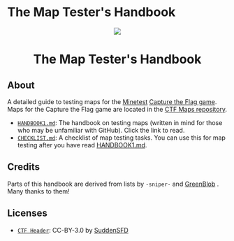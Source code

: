 # The Map Tester's Handbook
<p align="center">
  <img src="header.png"/>
</p>
<h1 align="center">The Map Tester's Handbook</h1>

## About

A detailed guide to testing maps for the [Minetest](https://github.com/minetest/minetest) [Capture the Flag game](https://github.com/MT-CTF/capturetheflag). Maps for the Capture the Flag game are located in the [CTF Maps repository](https://github.com/mt-CTF/maps).

- [`HANDBOOK1.md`](HANDBOOK.md): The handbook on testing maps (written in mind for those who may be unfamiliar with GitHub). Click the link to read.
- [`CHECKLIST.md`](CHECKLIST.md): A checklist of map testing tasks. You can use this for map testing after you have read [HANDBOOK1.md](HANDBOOK.md).

## Credits
Parts of this handbook are derived from lists by `-sniper-` and [GreenBlob](https://github.com/a_blob) .  Many thanks to them!

## Licenses
- [`CTF Header`](header.png): CC-BY-3.0 by [SuddenSFD](https://github.com/SuddenSFD)

